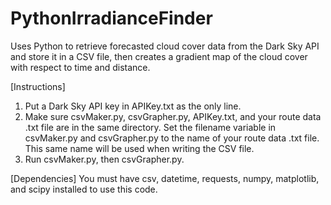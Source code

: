 # PythonIrradianceFinder
Uses Python to retrieve forecasted cloud cover data from the Dark Sky API and store it in a CSV file, then creates a gradient map of the cloud cover with respect to time and distance.

[Instructions]
1. Put a Dark Sky API key in APIKey.txt as the only line.
2. Make sure csvMaker.py, csvGrapher.py, APIKey.txt, and your route data .txt file are in the same directory. Set the filename variable in csvMaker.py and csvGrapher.py to the name of your route data .txt file. This same name will be used when writing the CSV file.
3. Run csvMaker.py, then csvGrapher.py.

[Dependencies]
You must have csv, datetime, requests, numpy, matplotlib, and scipy installed to use this code.
